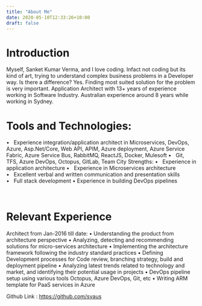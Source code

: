 ```yaml
---
title: "About Me"
date: 2020-05-10T12:33:26+10:00
draft: false
---
```


# Introduction

Myself, Sanket Kumar Verma, and I love coding. Infact not coding but its kind of art, trying to understand complex business problems in a Developer way. Is there a difference? Yes. Finding most suited solution for the problem is very important. Application Architect with 13+ years of experience working in Software Industry. Australian experience around 8 years while working in Sydney.

# Tools and Technologies:
•   Experience integration/application architect in Microservices, DevOps, Azure, Asp.Net/Core, Web API, APIM, Azure deployment, Azure Service Fabric, Azure Service Bus, RabbitMQ, ReactJS, Docker, Mulesoft 
•   Git, TFS, Azure DevOps, Octopus, GitLab, Team City
Strengths:
•   Experience in application architecture
•   Experience in Microservices architecture
•   Excellent verbal and written communication and presentation skills
•   Full stack development
•   Experience in building DevOps pipelines 

 
# Relevant Experience
Architect from Jan-2016 till date:
• Understanding the product from architecture perspective
• Analyzing, detecting and recommending solutions for micro-services architecture
• Implementing the architecture framework following the industry standard practices
• Defining Development processes for Code review, branching strategy, build and deployment pipeline
• Analyzing latest trends related to technology and market, and identifying their potential usage in projects
• DevOps pipeline setup using various tools Octopus, Azure DevOps, Git, etc
• Writing ARM template for PaaS services in Azure

Github Link :
https://github.com/svaus 
